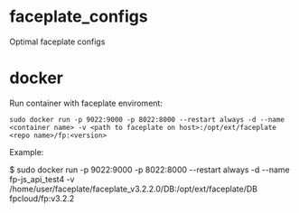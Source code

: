 # faceplate_configs
Optimal faceplate configs


# docker

Run container with faceplate enviroment:

`
sudo docker run -p 9022:9000 -p 8022:8000 --restart always -d --name <container name> -v <path to faceplate on host>:/opt/ext/faceplate <repo name>/fp:<version>
`

Example:

$ sudo docker run -p 9022:9000 -p 8022:8000 --restart always -d --name fp-js_api_test4 -v /home/user/faceplate/faceplate_v3.2.2.0/DB:/opt/ext/faceplate/DB fpcloud/fp:v3.2.2
